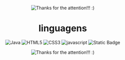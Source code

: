 <div align="center">


![Thanks for the attention!!! :)](https://readme-typing-svg.demolab.com?font=Fira+Code&weight=500&size=22&pause=1000&color=FF3131&center=true&center=true&random=false&width=600&lines=Portifolio:+DS+AMS;Projetos+relacionados+a+Etec+Zona+Leste.)


# linguagens 


![Java](https://img.shields.io/badge/java-%23ED8B00.svg?style=for-the-badge&logo=openjdk&logoColor=white)
![HTML5](https://img.shields.io/badge/html5-%23E34F26.svg?style=for-the-badge&logo=html5&logoColor=white)
![CSS3](https://img.shields.io/badge/css3-%231572B6.svg?style=for-the-badge&logo=css3&logoColor=white)
![javascript](https://camo.githubusercontent.com/29d02b3669d6450d67e043cf5909e740dcb94c1e2306d88ac48b15b4ec55dc65/68747470733a2f2f696d672e736869656c64732e696f2f62616467652f6a6176617363726970742d2532333332333333302e7376673f7374796c653d666f722d7468652d6261646765266c6f676f3d6a617661736372697074266c6f676f436f6c6f723d253233463744463145)
![Static Badge](https://img.shields.io/badge/php-%23e20000?style=for-the-badge&logo=%3Csvg%20role%3D%22img%22%20viewBox%3D%220%200%2024%2024%22%20xmlns%3D%22http%3A%2F%2Fwww.w3.org%2F2000%2Fsvg%22%3E%3Ctitle%3EPHP%3C%2Ftitle%3E%3Cpath%20d%3D%22M7.01%2010.207h-.944l-.515%202.648h.838c.556%200%20.97-.105%201.242-.314.272-.21.455-.559.55-1.049.092-.47.05-.802-.124-.995-.175-.193-.523-.29-1.047-.29zM12%205.688C5.373%205.688%200%208.514%200%2012s5.373%206.313%2012%206.313S24%2015.486%2024%2012c0-3.486-5.373-6.312-12-6.312zm-3.26%207.451c-.261.25-.575.438-.917.551-.336.108-.765.164-1.285.164H5.357l-.327%201.681H3.652l1.23-6.326h2.65c.797%200%201.378.209%201.744.628.366.418.476%201.002.33%201.752a2.836%202.836%200%200%201-.305.847c-.143.255-.33.49-.561.703zm4.024.715l.543-2.799c.063-.318.039-.536-.068-.651-.107-.116-.336-.174-.687-.174H11.46l-.704%203.625H9.388l1.23-6.327h1.367l-.327%201.682h1.218c.767%200%201.295.134%201.586.401s.378.7.263%201.299l-.572%202.944h-1.389zm7.597-2.265a2.782%202.782%200%200%201-.305.847c-.143.255-.33.49-.561.703a2.44%202.44%200%200%201-.917.551c-.336.108-.765.164-1.286.164h-1.18l-.327%201.682h-1.378l1.23-6.326h2.649c.797%200%201.378.209%201.744.628.366.417.477%201.001.331%201.751zM17.766%2010.207h-.943l-.516%202.648h.838c.557%200%20.971-.105%201.242-.314.272-.21.455-.559.551-1.049.092-.47.049-.802-.125-.995s-.524-.29-1.047-.29z%22%2F%3E%3C%2Fsvg%3E)




![Thanks for the attention!!! :)](https://readme-typing-svg.demolab.com?font=Fira+Code&weight=500&size=22&pause=1000&color=FF3131&center=true&center=true&random=false&width=500&lines=Thanks+for+the+attention;I+will+update+more+later
)
</div>
